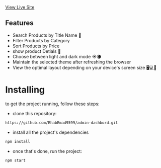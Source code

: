 
[View Live Site](https://admin-dashbord21.netlify.app/)

## Features
- Search Products by Title Name 🧐
- Filter Products by Category
- Sort Products by Price
- show product Detials 🧐
- Choose between light and dark mode ☀️🌘
- Maintain the selected theme after refreshing the browser 
- View the optimal layout depending on your device's screen size 🖥💻📱


# Installing
to get the project running, follow these steps:

- clone this repository:

```html
https://github.com/EhabEmad9599/admin-dashbord.git
```
- install all the project's dependencies
``` html
npm install
```
- once  that's done, run the project:

```html
npm start
```
